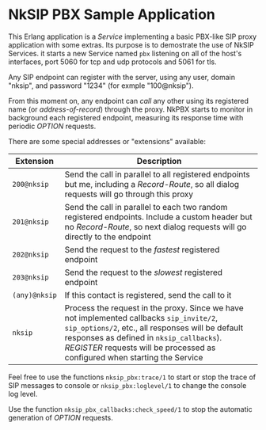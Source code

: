 # NkSIP PBX Sample Application

This Erlang application is a _Service_ implementing a basic PBX-like SIP proxy application with some extras. Its purpose is to demostrate the use of NkSIP Services. it starts a new Service named `pbx` listening on all of the host's interfaces, port 5060 for tcp and udp protocols and 5061 for tls. 

Any SIP endpoint can register with the server, using any user, domain "nksip", and password "1234" (for exmple "100@nksip").

From this moment on, any endpoint can _call_ any other using its registered name (or _address-of-record_) through the proxy. NkPBX starts to monitor in background each registered endpoint, measuring its response time with periodic _OPTION_ requests.

There are some special addresses or "extensions" available:

Extension|Description
---------|-----------
`200@nksip`|Send the call in parallel to all registered endpoints but me, including a _Record-Route_, so all dialog requests will go through this proxy
`201@nksip`|Send the call in parallel to each two random registered endpoints. Include a custom header but no _Record-Route_, so next dialog requests will go directly to the endpoint
`202@nksip`|Send the request to the _fastest_ registered endpoint
`203@nksip`|Send the request to the _slowest_ registered endpoint
`(any)@nksip`|If this contact is registered, send the call to it
`nksip`|Process the request in the proxy. Since we have not implemented callbacks `sip_invite/2`, `sip_options/2`, etc., all responses will be default responses as defined in `nksip_callbacks`). _REGISTER_ requests will be processed as configured when starting the Service

Feel free to use the functions `nksip_pbx:trace/1` to start or stop the trace of SIP messages to console or `nksip_pbx:loglevel/1` to change the console log level. 

Use the function `nksip_pbx_callbacks:check_speed/1` to stop the automatic generation of
_OPTION_ requests.

